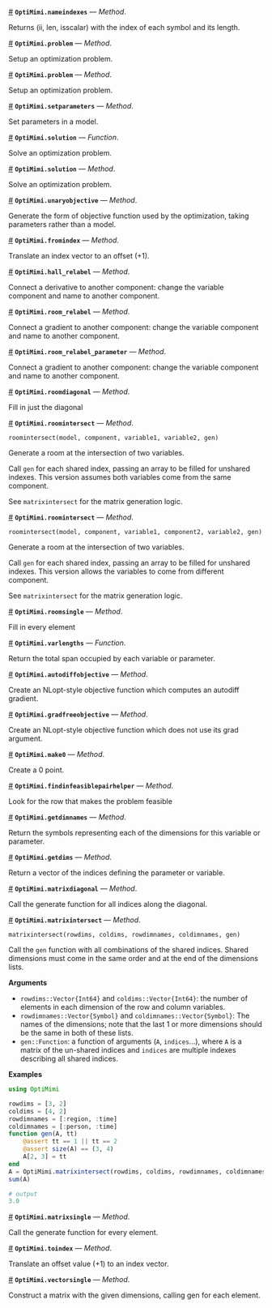 <a id='OptiMimi.nameindexes-Tuple{Mimi.Model,Array{Symbol,1}}' href='#OptiMimi.nameindexes-Tuple{Mimi.Model,Array{Symbol,1}}'>#</a>
**`OptiMimi.nameindexes`** &mdash; *Method*.



Returns (ii, len, isscalar) with the index of each symbol and its length.

<a id='OptiMimi.problem-Tuple{Mimi.Model,Array{Symbol,1},Array{Symbol,1},Array{T<:Real,1},Array{T<:Real,1},Function,Array{Function,1},Array{OptiMimi.MatrixConstraintSet,1}}' href='#OptiMimi.problem-Tuple{Mimi.Model,Array{Symbol,1},Array{Symbol,1},Array{T<:Real,1},Array{T<:Real,1},Function,Array{Function,1},Array{OptiMimi.MatrixConstraintSet,1}}'>#</a>
**`OptiMimi.problem`** &mdash; *Method*.



Setup an optimization problem.

<a id='OptiMimi.problem-Tuple{Mimi.Model,Array{Symbol,1},Array{Symbol,1},Array{T<:Real,1},Array{T<:Real,1},Function}' href='#OptiMimi.problem-Tuple{Mimi.Model,Array{Symbol,1},Array{Symbol,1},Array{T<:Real,1},Array{T<:Real,1},Function}'>#</a>
**`OptiMimi.problem`** &mdash; *Method*.



Setup an optimization problem.

<a id='OptiMimi.setparameters-Tuple{Mimi.Model,Array{Symbol,1},Array{Symbol,1},Array{T,1}}' href='#OptiMimi.setparameters-Tuple{Mimi.Model,Array{Symbol,1},Array{Symbol,1},Array{T,1}}'>#</a>
**`OptiMimi.setparameters`** &mdash; *Method*.



Set parameters in a model.

<a id='OptiMimi.solution' href='#OptiMimi.solution'>#</a>
**`OptiMimi.solution`** &mdash; *Function*.



Solve an optimization problem.

<a id='OptiMimi.solution-Tuple{OptiMimi.OptimizationProblem,Function}' href='#OptiMimi.solution-Tuple{OptiMimi.OptimizationProblem,Function}'>#</a>
**`OptiMimi.solution`** &mdash; *Method*.



Solve an optimization problem.

<a id='OptiMimi.unaryobjective-Tuple{Mimi.Model,Array{Symbol,1},Array{Symbol,1},Function}' href='#OptiMimi.unaryobjective-Tuple{Mimi.Model,Array{Symbol,1},Array{Symbol,1},Function}'>#</a>
**`OptiMimi.unaryobjective`** &mdash; *Method*.



Generate the form of objective function used by the optimization, taking parameters rather than a model.

<a id='OptiMimi.fromindex-Tuple{Array{Int64,1},Array{Int64,1}}' href='#OptiMimi.fromindex-Tuple{Array{Int64,1},Array{Int64,1}}'>#</a>
**`OptiMimi.fromindex`** &mdash; *Method*.



Translate an index vector to an offset (+1).

<a id='OptiMimi.hall_relabel-Tuple{OptiMimi.LinearProgrammingHall,Symbol,Symbol,Symbol}' href='#OptiMimi.hall_relabel-Tuple{OptiMimi.LinearProgrammingHall,Symbol,Symbol,Symbol}'>#</a>
**`OptiMimi.hall_relabel`** &mdash; *Method*.



Connect a derivative to another component: change the variable component and name to another component.

<a id='OptiMimi.room_relabel-Tuple{OptiMimi.LinearProgrammingRoom,Symbol,Symbol,Symbol}' href='#OptiMimi.room_relabel-Tuple{OptiMimi.LinearProgrammingRoom,Symbol,Symbol,Symbol}'>#</a>
**`OptiMimi.room_relabel`** &mdash; *Method*.



Connect a gradient to another component: change the variable component and name to another component.

<a id='OptiMimi.room_relabel_parameter-Tuple{OptiMimi.LinearProgrammingRoom,Symbol,Symbol,Symbol}' href='#OptiMimi.room_relabel_parameter-Tuple{OptiMimi.LinearProgrammingRoom,Symbol,Symbol,Symbol}'>#</a>
**`OptiMimi.room_relabel_parameter`** &mdash; *Method*.



Connect a gradient to another component: change the variable component and name to another component.

<a id='OptiMimi.roomdiagonal-Tuple{Mimi.Model,Symbol,Symbol,Symbol,Function}' href='#OptiMimi.roomdiagonal-Tuple{Mimi.Model,Symbol,Symbol,Symbol,Function}'>#</a>
**`OptiMimi.roomdiagonal`** &mdash; *Method*.



Fill in just the diagonal

<a id='OptiMimi.roomintersect-Tuple{Mimi.Model,Symbol,Symbol,Symbol,Function}' href='#OptiMimi.roomintersect-Tuple{Mimi.Model,Symbol,Symbol,Symbol,Function}'>#</a>
**`OptiMimi.roomintersect`** &mdash; *Method*.



```
roomintersect(model, component, variable1, variable2, gen)
```

Generate a room at the intersection of two variables.

Call `gen` for each shared index, passing an array to be filled for unshared indexes. This version assumes both variables come from the same component.

See `matrixintersect` for the matrix generation logic.

<a id='OptiMimi.roomintersect-Tuple{Mimi.Model,Symbol,Symbol,Symbol,Symbol,Function}' href='#OptiMimi.roomintersect-Tuple{Mimi.Model,Symbol,Symbol,Symbol,Symbol,Function}'>#</a>
**`OptiMimi.roomintersect`** &mdash; *Method*.



```
roomintersect(model, component, variable1, component2, variable2, gen)
```

Generate a room at the intersection of two variables.

Call `gen` for each shared index, passing an array to be filled for unshared indexes. This version allows the variables to come from different component.

See `matrixintersect` for the matrix generation logic.

<a id='OptiMimi.roomsingle-Tuple{Mimi.Model,Symbol,Symbol,Symbol,Function}' href='#OptiMimi.roomsingle-Tuple{Mimi.Model,Symbol,Symbol,Symbol,Function}'>#</a>
**`OptiMimi.roomsingle`** &mdash; *Method*.



Fill in every element

<a id='OptiMimi.varlengths' href='#OptiMimi.varlengths'>#</a>
**`OptiMimi.varlengths`** &mdash; *Function*.



Return the total span occupied by each variable or parameter.

<a id='OptiMimi.autodiffobjective-Tuple{Mimi.Model,Array{Symbol,1},Array{Symbol,1},Function}' href='#OptiMimi.autodiffobjective-Tuple{Mimi.Model,Array{Symbol,1},Array{Symbol,1},Function}'>#</a>
**`OptiMimi.autodiffobjective`** &mdash; *Method*.



Create an NLopt-style objective function which computes an autodiff gradient.

<a id='OptiMimi.gradfreeobjective-Tuple{Mimi.Model,Array{Symbol,1},Array{Symbol,1},Function}' href='#OptiMimi.gradfreeobjective-Tuple{Mimi.Model,Array{Symbol,1},Array{Symbol,1},Function}'>#</a>
**`OptiMimi.gradfreeobjective`** &mdash; *Method*.



Create an NLopt-style objective function which does not use its grad argument.

<a id='OptiMimi.make0-Tuple{Mimi.Model,Array{Symbol,1}}' href='#OptiMimi.make0-Tuple{Mimi.Model,Array{Symbol,1}}'>#</a>
**`OptiMimi.make0`** &mdash; *Method*.



Create a 0 point.

<a id='OptiMimi.findinfeasiblepairhelper-Tuple{OptiMimi.LinearProgrammingHouse,Any,Any,Any,Any}' href='#OptiMimi.findinfeasiblepairhelper-Tuple{OptiMimi.LinearProgrammingHouse,Any,Any,Any,Any}'>#</a>
**`OptiMimi.findinfeasiblepairhelper`** &mdash; *Method*.



Look for the row that makes the problem feasible

<a id='OptiMimi.getdimnames-Tuple{Mimi.Model,Symbol,Symbol}' href='#OptiMimi.getdimnames-Tuple{Mimi.Model,Symbol,Symbol}'>#</a>
**`OptiMimi.getdimnames`** &mdash; *Method*.



Return the symbols representing each of the dimensions for this variable or parameter.

<a id='OptiMimi.getdims-Tuple{Mimi.Model,Symbol,Symbol}' href='#OptiMimi.getdims-Tuple{Mimi.Model,Symbol,Symbol}'>#</a>
**`OptiMimi.getdims`** &mdash; *Method*.



Return a vector of the indices defining the parameter or variable.

<a id='OptiMimi.matrixdiagonal-Tuple{Array{Int64,1},Any}' href='#OptiMimi.matrixdiagonal-Tuple{Array{Int64,1},Any}'>#</a>
**`OptiMimi.matrixdiagonal`** &mdash; *Method*.



Call the generate function for all indices along the diagonal.

<a id='OptiMimi.matrixintersect-Tuple{Array{Int64,1},Array{Int64,1},Array{Symbol,1},Array{Symbol,1},Function}' href='#OptiMimi.matrixintersect-Tuple{Array{Int64,1},Array{Int64,1},Array{Symbol,1},Array{Symbol,1},Function}'>#</a>
**`OptiMimi.matrixintersect`** &mdash; *Method*.



```
matrixintersect(rowdims, coldims, rowdimnames, coldimnames, gen)
```

Call the `gen` function with all combinations of the shared indices. Shared dimensions must come in the same order and at the end of the dimensions lists.

**Arguments**

  * `rowdims::Vector{Int64}` and `coldims::Vector{Int64}`: the number of elements in each dimension of the row and column variables.
  * `rowdimnames::Vector{Symbol}` and `coldimnames::Vector{Symbol}`: The names of the dimensions; note that the last 1 or more dimensions should be the same in both of these lists.
  * `gen::Function`: a function of arguments (`A`, `indices`...), where `A` is a matrix of the un-shared indices and `indices` are multiple indexes describing all shared indices.

**Examples**

```julia
using OptiMimi

rowdims = [3, 2]
coldims = [4, 2]
rowdimnames = [:region, :time]
coldimnames = [:person, :time]
function gen(A, tt)
    @assert tt == 1 || tt == 2
    @assert size(A) == (3, 4)
    A[2, 3] = tt
end
A = OptiMimi.matrixintersect(rowdims, coldims, rowdimnames, coldimnames, gen)
sum(A)

# output
3.0
```

<a id='OptiMimi.matrixsingle-Tuple{Array{Int64,1},Array{Int64,1},Any}' href='#OptiMimi.matrixsingle-Tuple{Array{Int64,1},Array{Int64,1},Any}'>#</a>
**`OptiMimi.matrixsingle`** &mdash; *Method*.



Call the generate function for every element.

<a id='OptiMimi.toindex-Tuple{Int64,Array{Int64,1}}' href='#OptiMimi.toindex-Tuple{Int64,Array{Int64,1}}'>#</a>
**`OptiMimi.toindex`** &mdash; *Method*.



Translate an offset value (+1) to an index vector.

<a id='OptiMimi.vectorsingle-Tuple{Array{Int64,1},Any}' href='#OptiMimi.vectorsingle-Tuple{Array{Int64,1},Any}'>#</a>
**`OptiMimi.vectorsingle`** &mdash; *Method*.



Construct a matrix with the given dimensions, calling gen for each element.

